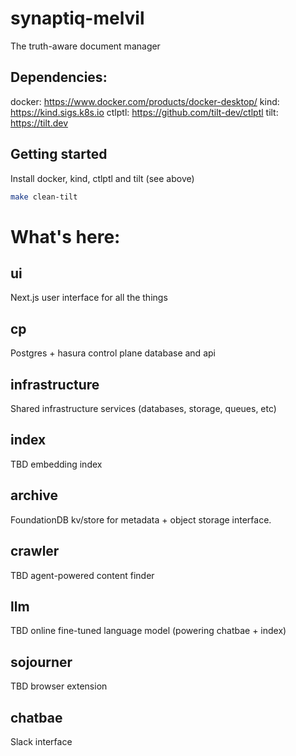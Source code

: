 # synaptiq-melvil
The truth-aware document manager

## Dependencies:

docker: https://www.docker.com/products/docker-desktop/
kind: https://kind.sigs.k8s.io
ctlptl: https://github.com/tilt-dev/ctlptl
tilt: https://tilt.dev

## Getting started

Install docker, kind, ctlptl and tilt (see above)

```sh
make clean-tilt

```

# What's here:

## ui

Next.js user interface for all the things

## cp

Postgres + hasura control plane database and api

## infrastructure

Shared infrastructure services (databases, storage, queues, etc)

## index

TBD embedding index

## archive

FoundationDB kv/store for metadata + object storage interface.

## crawler

TBD agent-powered content finder

## llm

TBD online fine-tuned language model (powering chatbae + index)

## sojourner

TBD browser extension

## chatbae

Slack interface
